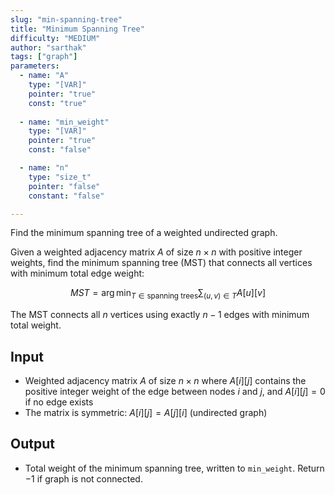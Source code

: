 ```yaml
---
slug: "min-spanning-tree"
title: "Minimum Spanning Tree"
difficulty: "MEDIUM"
author: "sarthak"
tags: ["graph"]
parameters:
  - name: "A"
    type: "[VAR]"
    pointer: "true"
    const: "true"
  
  - name: "min_weight"
    type: "[VAR]"
    pointer: "true"
    const: "false"

  - name: "n" 
    type: "size_t"
    pointer: "false"
    constant: "false"

---
```


Find the minimum spanning tree of a weighted undirected graph.

Given a weighted adjacency matrix $A$ of size $n \times n$ with positive integer weights, find the minimum spanning tree (MST) that connects all vertices with minimum total edge weight:

$$
MST = \arg\min_{T \in \text{spanning trees}} \sum_{(u,v) \in T} A[u][v]
$$

The MST connects all $n$ vertices using exactly $n - 1$ edges with minimum total weight.

## Input
- Weighted adjacency matrix $A$ of size $n \times n$ where $A[i][j]$ contains the positive integer weight of the edge between nodes $i$ and $j$, and $A[i][j] = 0$ if no edge exists
- The matrix is symmetric: $A[i][j] = A[j][i]$ (undirected graph)

## Output
- Total weight of the minimum spanning tree, written to `min_weight`. Return $-1$ if graph is not connected.